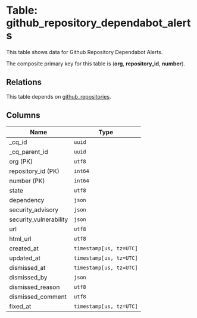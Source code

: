 # Table: github_repository_dependabot_alerts

This table shows data for Github Repository Dependabot Alerts.

The composite primary key for this table is (**org**, **repository_id**, **number**).

## Relations

This table depends on [github_repositories](github_repositories).

## Columns

| Name          | Type          |
| ------------- | ------------- |
|_cq_id|`uuid`|
|_cq_parent_id|`uuid`|
|org (PK)|`utf8`|
|repository_id (PK)|`int64`|
|number (PK)|`int64`|
|state|`utf8`|
|dependency|`json`|
|security_advisory|`json`|
|security_vulnerability|`json`|
|url|`utf8`|
|html_url|`utf8`|
|created_at|`timestamp[us, tz=UTC]`|
|updated_at|`timestamp[us, tz=UTC]`|
|dismissed_at|`timestamp[us, tz=UTC]`|
|dismissed_by|`json`|
|dismissed_reason|`utf8`|
|dismissed_comment|`utf8`|
|fixed_at|`timestamp[us, tz=UTC]`|